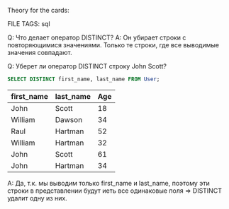 
Theory for the cards: 

FILE TAGS: sql

Q: Что делает оператор DISTINCT?
A: Он убирает строки с повторяющимися значениями. Только те строки, где все выводимые значения совпадают.
<!--ID: 1757841718409-->


Q: Уберет ли оператор DISTINCT строку John Scott?
```sql
SELECT DISTINCT first_name, last_name FROM User;
```
	
| first_name | last_name | Age |
| ---------- | --------- | --- |
| John       | Scott     | 18  |
| William    | Dawson    | 34  |
| Raul       | Hartman   | 52  |
| William    | Hartman   | 32  |
| John       | Scott     | 61  |
| John       | Hartman   | 34  |
A: Да, т.к. мы выводим только first_name и last_name, поэтому эти строки в представлении будут иеть все одинаковые поля => DISTINCT удалит одну из них.
<!--ID: 1757841718420-->
